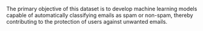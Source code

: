 The primary objective of this dataset is to develop machine learning models capable of automatically classifying emails as spam or non-spam, thereby contributing to the protection of users against unwanted emails.
